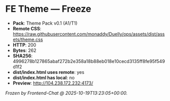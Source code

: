# FE Theme — Freeze

- **Pack**: Theme Pack v0.1 (A1/T1)
- **Remote CSS**: https://raw.githubusercontent.com/monaddy/Duelly/ops/assets/dist/assets/theme.css
- **HTTP**: 200
- **Bytes**: 262
- **SHA256**: 4996278b127865abaf272b2e358a18b88eb018e10cecd3135ff8fe95f549d1f2
- **dist/index.html uses remote**: yes
- **dist/index.html has local**: no
- **Preview**: http://104.238.172.232:4173/

_Frozen by Frontend-Chat @ 2025-10-19T13:23:05+00:00._
